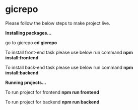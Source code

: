 # gicrepo

Please follow the below steps to make project live. 

**Installing packages...**

go to gicrepo 
  **cd gicrepo**

To install front-end task please use below run command 
  **npm install:frontend**

To install back-end task please use below run command 
  **npm install:backend**

**Running projects...**

To run project for frontend
  **npm run frontend**
  
To run project for backend
    **npm run backend**
